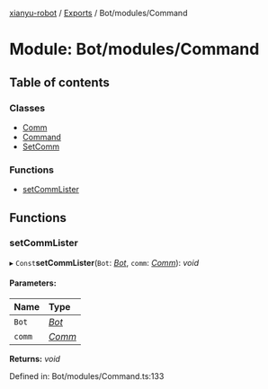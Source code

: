 [xianyu-robot](../README.md) / [Exports](../modules.md) / Bot/modules/Command

# Module: Bot/modules/Command

## Table of contents

### Classes

- [Comm](../classes/bot_modules_command.comm.md)
- [Command](../classes/bot_modules_command.command.md)
- [SetComm](../classes/bot_modules_command.setcomm.md)

### Functions

- [setCommLister](bot_modules_command.md#setcommlister)

## Functions

### setCommLister

▸ `Const`**setCommLister**(`Bot`: [*Bot*](../classes/bot_bot.bot.md), `comm`: [*Comm*](../classes/bot_modules_command.comm.md)): *void*

#### Parameters:

| Name | Type |
| :------ | :------ |
| `Bot` | [*Bot*](../classes/bot_bot.bot.md) |
| `comm` | [*Comm*](../classes/bot_modules_command.comm.md) |

**Returns:** *void*

Defined in: Bot/modules/Command.ts:133
